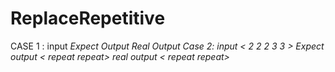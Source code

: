 # ReplaceRepetitive
CASE 1 : input <i want to to go to the ZOO>
          Expect Output <I want Repeat go to the Zoo>
         Real Output <I want Repeat go to the Zoo>
Case 2: input < 2 2 2 3 3 >
      Expect output < repeat repeat>
      real output < repeat repeat>
